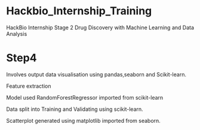 # Hackbio_Internship_Training
HackBio Internship Stage 2 Drug Discovery with Machine Learning and Data Analysis

# Step4
Involves output data visualisation using pandas,seaborn and Scikit-learn.

Feature extraction

Model used RandomForestRegressor imported from scikit-learn

Data split into Training and Validating using scikit-learn.

Scatterplot generated using matplotlib imported from seaborn.
